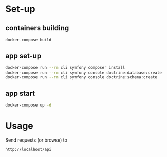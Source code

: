 # Set-up

## containers building
```sh
docker-compose build
```

## app set-up
```sh
docker-compose run --rm cli symfony composer install
docker-compose run --rm cli symfony console doctrine:database:create
docker-compose run --rm cli symfony console doctrine:schema:create
```

## app start
```sh
docker-compose up -d
```

# Usage

Send requests (or browse) to
```
http://localhost/api
```